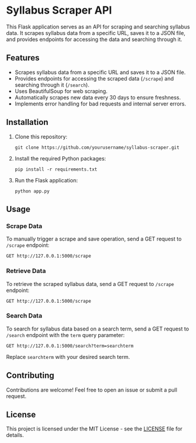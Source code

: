 
# Syllabus Scraper API

This Flask application serves as an API for scraping and searching syllabus data. It scrapes syllabus data from a specific URL, saves it to a JSON file, and provides endpoints for accessing the data and searching through it.

## Features

- Scrapes syllabus data from a specific URL and saves it to a JSON file.
- Provides endpoints for accessing the scraped data (`/scrape`) and searching through it (`/search`).
- Uses BeautifulSoup for web scraping.
- Automatically scrapes new data every 30 days to ensure freshness.
- Implements error handling for bad requests and internal server errors.

## Installation

1. Clone this repository:
   ```
   git clone https://github.com/yourusername/syllabus-scraper.git
   ```

2. Install the required Python packages:
   ```
   pip install -r requirements.txt
   ```

3. Run the Flask application:
   ```
   python app.py
   ```

## Usage

### Scrape Data
To manually trigger a scrape and save operation, send a GET request to `/scrape` endpoint:
```
GET http://127.0.0.1:5000/scrape
```

### Retrieve Data
To retrieve the scraped syllabus data, send a GET request to `/scrape` endpoint:
```
GET http://127.0.0.1:5000/scrape
```

### Search Data
To search for syllabus data based on a search term, send a GET request to `/search` endpoint with the `term` query parameter:
```
GET http://127.0.0.1:5000/search?term=searchterm
```
Replace `searchterm` with your desired search term.

## Contributing
Contributions are welcome! Feel free to open an issue or submit a pull request.

## License
This project is licensed under the MIT License - see the [LICENSE](LICENSE) file for details.




